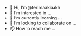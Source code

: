 - 👋 Hi, I’m @terimaakiaakh
- 👀 I’m interested in ...
- 🌱 I’m currently learning ...
- 💞️ I’m looking to collaborate on ...
- 📫 How to reach me ...

<!---
terimaakiaakh/terimaakiaakh is a ✨ special ✨ repository because its `README.md` (this file) appears on your GitHub profile.
You can click the Preview link to take a look at your changes.
--->
